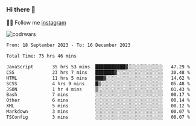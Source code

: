 ### Hi there 👋

👨‍💻 Follow me [instagram](https://instagram.com/an.grsmnko?igshid=ZDdkNTZiNTM=](https://instagram.com/an.grsmnko?igshid=ZDdkNTZiNTM=))

![codrwars](https://www.codewars.com/users/rsschool_c9af20f58c35c696/badges/micro) 

<!--START_SECTION:waka-->

```txt
From: 18 September 2023 - To: 16 December 2023

Total Time: 75 hrs 46 mins

JavaScript       35 hrs 53 mins  ███████████▓░░░░░░░░░░░░░   47.29 %
CSS              23 hrs 7 mins   ███████▓░░░░░░░░░░░░░░░░░   30.48 %
HTML             11 hrs 5 mins   ███▓░░░░░░░░░░░░░░░░░░░░░   14.62 %
SCSS             4 hrs 9 mins    █▒░░░░░░░░░░░░░░░░░░░░░░░   05.48 %
JSON             1 hr 4 mins     ▒░░░░░░░░░░░░░░░░░░░░░░░░   01.43 %
Bash             7 mins          ░░░░░░░░░░░░░░░░░░░░░░░░░   00.17 %
Other            6 mins          ░░░░░░░░░░░░░░░░░░░░░░░░░   00.14 %
XML              5 mins          ░░░░░░░░░░░░░░░░░░░░░░░░░   00.12 %
Markdown         3 mins          ░░░░░░░░░░░░░░░░░░░░░░░░░   00.07 %
TSConfig         3 mins          ░░░░░░░░░░░░░░░░░░░░░░░░░   00.07 %
```

<!--END_SECTION:waka-->
